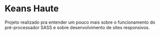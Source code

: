 # Keans Haute

Projeto realizado pra entender um pouco mais sobre o funcionamento do pré-processador SASS e sobre desenvolvimento de sites responsivos.

